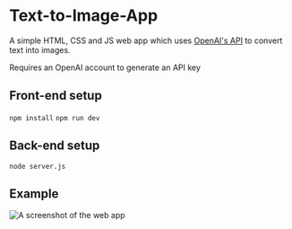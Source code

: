 # Text-to-Image-App

A simple HTML, CSS and JS web app which uses [OpenAI's API](https://openai.com/) to convert text into images.

Requires an OpenAI account to generate an API key

## Front-end setup
`npm install`
`npm run dev`

## Back-end setup
`node server.js`


## Example
![A screenshot of the web app](../ExampleImg.jpg)

